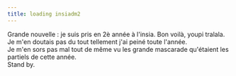 ```yaml
---
title: loading insiadm2
---
```


Grande nouvelle : je suis pris en 2è année à l'insia. Bon voilà, youpi
tralala.  
Je m'en doutais pas du tout tellement j'ai peiné toute l'année.  
Je m'en sors pas mal tout de même vu les grande mascarade qu'étaient les
partiels de cette année.  
Stand by.

